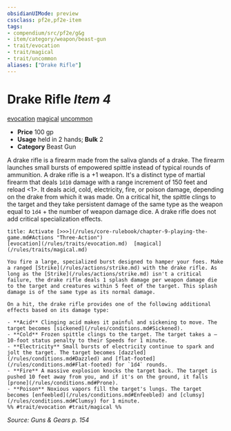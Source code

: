 ```yaml
---
obsidianUIMode: preview
cssclass: pf2e,pf2e-item
tags:
- compendium/src/pf2e/g&g
- item/category/weapon/beast-gun
- trait/evocation
- trait/magical
- trait/uncommon
aliases: ["Drake Rifle"]
---
```

# Drake Rifle *Item 4*  
[evocation](/rules/traits/evocation.md)  [magical](/rules/traits/magical.md)  [uncommon](/rules/traits/uncommon.md)  

- **Price** 100 gp
- **Usage** held in 2 hands; **Bulk** 2
- **Category** Beast Gun

A drake rifle is a firearm made from the saliva glands of a drake. The firearm launches small bursts of empowered spittle instead of typical rounds of ammunition. A drake rifle is a +1 weapon. It's a distinct type of martial firearm that deals `1d10` damage with a range increment of 150 feet and reload <1>. It deals acid, cold, electricity, fire, or poison damage, depending on the drake from which it was made. On a critical hit, the spittle clings to the target and they take persistent damage of the same type as the weapon equal to `1d4` + the number of weapon damage dice. A drake rifle does not add critical specialization effects.

```ad-embed-ability
title: Activate [>>>](/rules/core-rulebook/chapter-9-playing-the-game.md#Actions "Three-Action")
[evocation](/rules/traits/evocation.md)  [magical](/rules/traits/magical.md)  

You fire a large, specialized burst designed to hamper your foes. Make a ranged [Strike](/rules/actions/strike.md) with the drake rifle. As long as the [Strike](/rules/actions/strike.md) isn't a critical failure, the drake rifle deals 1 splash damage per weapon damage die to the target and creatures within 5 feet of the target. This splash damage is of the same type as its normal damage.

On a hit, the drake rifle provides one of the following additional effects based on its damage type:

- **Acid** Clinging acid makes it painful and sickening to move. The target becomes [sickened](/rules/conditions.md#Sickened).
- **Cold** Frozen spittle clings to the target. The target takes a –10-foot status penalty to their Speeds for 1 minute.
- **Electricity** Small bursts of electricity continue to spark and jolt the target. The target becomes [dazzled](/rules/conditions.md#Dazzled) and [flat-footed](/rules/conditions.md#Flat-footed) for `1d4` rounds.
- **Fire** A massive explosion knocks the target back. The target is pushed 10 feet away from you, and if it's on the ground, it falls [prone](/rules/conditions.md#Prone).
- **Poison** Noxious vapors fill the target's lungs. The target becomes [enfeebled](/rules/conditions.md#Enfeebled) and [clumsy](/rules/conditions.md#Clumsy) for 1 minute.  
%% #trait/evocation #trait/magical %%
```

*Source: Guns & Gears p. 154*